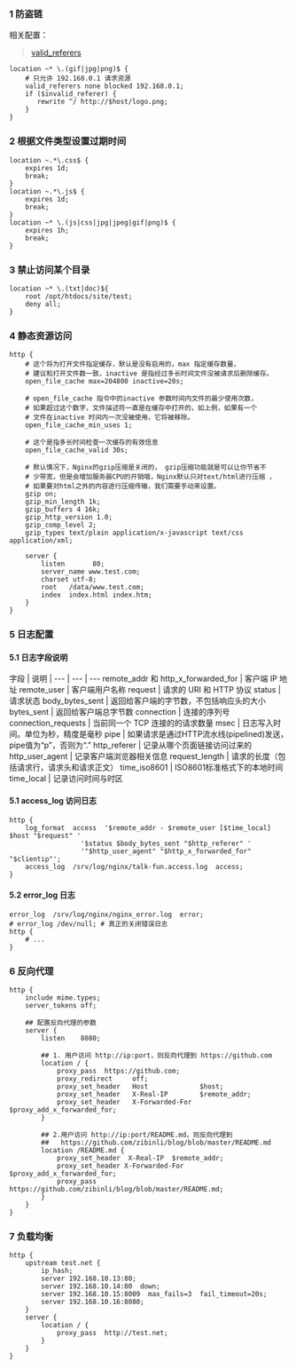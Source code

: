 
### 1 防盗链
相关配置：
> [valid_referers](http://nginx.org/en/docs/http/ngx_http_referer_module.html)

```
location ~* \.(gif|jpg|png)$ {
    # 只允许 192.168.0.1 请求资源
    valid_referers none blocked 192.168.0.1;
    if ($invalid_referer) {
       rewrite ^/ http://$host/logo.png;
    }
}
```

### 2 根据文件类型设置过期时间

```
location ~.*\.css$ {
    expires 1d;
    break;
}
location ~.*\.js$ {
	expires 1d;
    break;
}
location ~* \.(js|css|jpg|jpeg|gif|png)$ {
    expires 1h;
    break;
}

```

### 3 禁止访问某个目录
```
location ~* \.(txt|doc)${
    root /opt/htdocs/site/test;
    deny all;
}
```

### 4 静态资源访问
```
http {
    # 这个将为打开文件指定缓存，默认是没有启用的，max 指定缓存数量，
    # 建议和打开文件数一致，inactive 是指经过多长时间文件没被请求后删除缓存。
    open_file_cache max=204800 inactive=20s;

    # open_file_cache 指令中的inactive 参数时间内文件的最少使用次数，
    # 如果超过这个数字，文件描述符一直是在缓存中打开的，如上例，如果有一个
    # 文件在inactive 时间内一次没被使用，它将被移除。
    open_file_cache_min_uses 1;

    # 这个是指多长时间检查一次缓存的有效信息
    open_file_cache_valid 30s;

    # 默认情况下，Nginx的gzip压缩是关闭的， gzip压缩功能就是可以让你节省不
    # 少带宽，但是会增加服务器CPU的开销哦，Nginx默认只对text/html进行压缩 ，
    # 如果要对html之外的内容进行压缩传输，我们需要手动来设置。
    gzip on;
    gzip_min_length 1k;
    gzip_buffers 4 16k;
    gzip_http_version 1.0;
    gzip_comp_level 2;
    gzip_types text/plain application/x-javascript text/css application/xml;

    server {
        listen       80;
        server_name www.test.com;
        charset utf-8;
        root   /data/www.test.com;
        index  index.html index.htm;
    }
}
```

### 5 日志配置

#### 5.1 日志字段说明
字段 | 说明 |
--- | --- | ---
remote_addr 和 http_x_forwarded_for | 客户端 IP 地址
remote_user | 客户端用户名称
request | 请求的 URI 和 HTTP 协议
status | 请求状态
body_bytes_sent | 返回给客户端的字节数，不包括响应头的大小
bytes_sent | 返回给客户端总字节数
connection | 连接的序列号
connection_requests | 当前同一个 TCP 连接的的请求数量
msec | 日志写入时间。单位为秒，精度是毫秒
pipe | 如果请求是通过HTTP流水线(pipelined)发送，pipe值为“p”，否则为“.”
http_referer | 记录从哪个页面链接访问过来的
http_user_agent | 记录客户端浏览器相关信息
request_length | 请求的长度（包括请求行，请求头和请求正文）
time_iso8601 | ISO8601标准格式下的本地时间
time_local | 记录访问时间与时区

#### 5.1 access_log 访问日志
```
http {
    log_format  access  '$remote_addr - $remote_user [$time_local] $host "$request" '
                  '$status $body_bytes_sent "$http_referer" '
                  '"$http_user_agent" "$http_x_forwarded_for" "$clientip"';
    access_log  /srv/log/nginx/talk-fun.access.log  access;
}
```

#### 5.2 error_log 日志
```
error_log  /srv/log/nginx/nginx_error.log  error;
# error_log /dev/null; # 真正的关闭错误日志
http {
    # ...
}
```

### 6 反向代理
```
http {
    include mime.types;
    server_tokens off;

    ## 配置反向代理的参数
    server {
        listen    8080;

        ## 1. 用户访问 http://ip:port，则反向代理到 https://github.com
        location / {
            proxy_pass  https://github.com;
            proxy_redirect     off;
            proxy_set_header   Host             $host;
            proxy_set_header   X-Real-IP        $remote_addr;
            proxy_set_header   X-Forwarded-For  $proxy_add_x_forwarded_for;
        }

        ## 2.用户访问 http://ip:port/README.md，则反向代理到
        ##   https://github.com/zibinli/blog/blob/master/README.md
        location /README.md {
            proxy_set_header  X-Real-IP  $remote_addr;
            proxy_set_header X-Forwarded-For $proxy_add_x_forwarded_for;
            proxy_pass https://github.com/zibinli/blog/blob/master/README.md;
        }
    }
}
```

### 7 负载均衡
```
http {
    upstream test.net {
        ip_hash;
        server 192.168.10.13:80;
        server 192.168.10.14:80  down;
        server 192.168.10.15:8009  max_fails=3  fail_timeout=20s;
        server 192.168.10.16:8080;
    }
    server {
        location / {
            proxy_pass  http://test.net;
        }
    }
}
```
